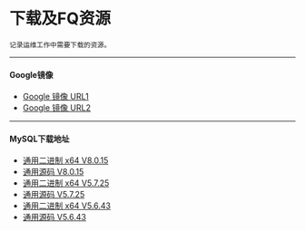 # 下载及FQ资源
```
记录运维工作中需要下载的资源。
```
---
#### Google镜像
- [Google 镜像 URL1](https://coderschool.cn/1853.html)
- [Google 镜像 URL2](https://guge8.978789.xyz/)
---
#### MySQL下载地址
- [通用二进制 x64 V8.0.15](https://dev.mysql.com/get/Downloads/MySQL-8.0/mysql-8.0.15-linux-glibc2.12-x86_64.tar.xz)
- [通用源码 V8.0.15](https://dev.mysql.com/get/Downloads/MySQL-8.0/mysql-8.0.15.tar.gz)
- [通用二进制 x64 V5.7.25](https://dev.mysql.com/get/Downloads/MySQL-5.7/mysql-5.7.25-linux-glibc2.12-x86_64.tar.gz)
- [通用源码 V5.7.25](https://dev.mysql.com/get/Downloads/MySQL-5.7/mysql-5.7.25.tar.gz)
- [通用二进制 x64 V5.6.43](https://dev.mysql.com/get/Downloads/MySQL-5.6/mysql-5.6.43-linux-glibc2.12-x86_64.tar.gz)
- [通用源码 V5.6.43](https://dev.mysql.com/get/Downloads/MySQL-5.6/mysql-5.6.43.tar.gz)
